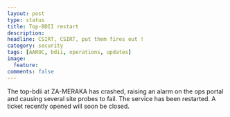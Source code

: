 ```yaml
---
layout: post
type: status
title: Top-BDII restart
description:
headline: CSIRT, CSIRT, put them fires out !
category: security
tags: [AAROC, bdii, operations, updates]
image:
  feature:
comments: false
---
```

The top-bdii at ZA-MERAKA has crashed, raising an alarm on the ops portal and causing several site probes to fail. The service has been restarted. A ticket recently opened will soon be closed. 
